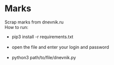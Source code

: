 # Marks
Scrap marks from dnevnik.ru<br>
How to run:<br>
<ul style="list-style-type:disc;">
  <li>pip3 install -r requirements.txt</li><br>
  <li>open the file and enter your login and password</li><br>
  <li>python3 path/to/file/dnevnik.py</li>
</ul>  
